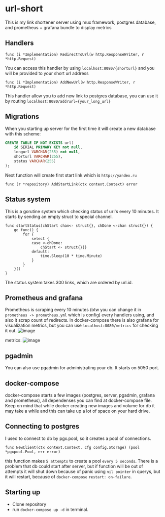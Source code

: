 # url-short
This is my link shortener server using mux framework, postgres database, and prometheus + grafana bundle to display metrics

## Handlers
```golang
func (i *Implementation) RedirectToUrl(w http.ResponseWriter, r *http.Request)
```
You can access this handler by using `localhost:8080/{shorturl}` and you will be provided to your short url address

```golang
func (i *Implementation) AddNewUrl(w http.ResponseWriter, r *http.Request)
```
This handler allow you to add new link to postgres database, you can use it by routing `localhost:8080/add?url={your_long_url}`

## Migrations
When you starting up server for the first time it will create a new database with this scheme:
```sql
CREATE TABLE IF NOT EXISTS url(
    id SERIAL PRIMARY KEY not null,
    longurl VARCHAR(255) not null,
    shorturl VARCHAR(255),
    status VARCHAR(255)
);
```
Next function will create first start link which is `http://yandex.ru`
```golang
func (r *repository) AddStartLink(ctx context.Context) error 
```
## Status system
This is a gorutine system which checking status of url's every 10 minutes. It starts by sending an empty struct to special channel.
```golang
func startStatus(chStart chan<- struct{}, chDone <-chan struct{}) {
	go func() {
		for {
			select {
			case <-chDone:
				chStart <- struct{}{}
			default:
				time.Sleep(10 * time.Minute)
			}
		}
	}()
}
```
The status system takes 300 links, which are ordered by url.id.
## Prometheus and grafana
Prometheus is scraping every 10 minutes (btw you can change it in `prometheus -> prometheus.yml` which is config) every handlers using, and also it scrap count of redirects. In docker-compose there is also grafana for visualization metrics, but you can use `localhost:8080/metrics` for checking it out.
![image](https://user-images.githubusercontent.com/93131551/160903555-27215209-2928-48d6-b3e8-422e8d6e7689.png)

metrics:
![image](https://user-images.githubusercontent.com/93131551/160904044-76e18443-97e3-4a0a-b6de-205e995ba889.png)

## pgadmin
You can also use pgadmin for administrating your db. It starts on 5050 port.
## docker-compose
docker-compose starts a few images (postgres, server, pgadmin, grafana and prometheus), all dependenses you can find at docker-compose file. Keep on mind that while docker creating new images and volume for db it may take a while and this can take up a lot of space on your hard drive.
## Connecting to postgres
I used to connect to db by pgx.pool, so it creates a pool of connections.
```golang
func NewClient(ctx context.Context, cfg config.Storage) (pool *pgxpool.Pool, err error)
```
this function makes `5 attempts` to create a pool `every 5 seconds`. There is a problem that db could start after server, but if function will be out of attempts it will shut down because of panic using `nil pointer` in querys, but it will restart, because of `docker-compose` `restart: on-failure`.
## Starting up
- Clone repository
- run `docker-compose up -d` in terminal.

